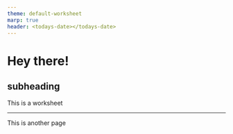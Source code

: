 ```yaml
---
theme: default-worksheet
marp: true
header: <todays-date></todays-date>
---
```


# Hey there!

## subheading

This is a worksheet

---

This is another page
